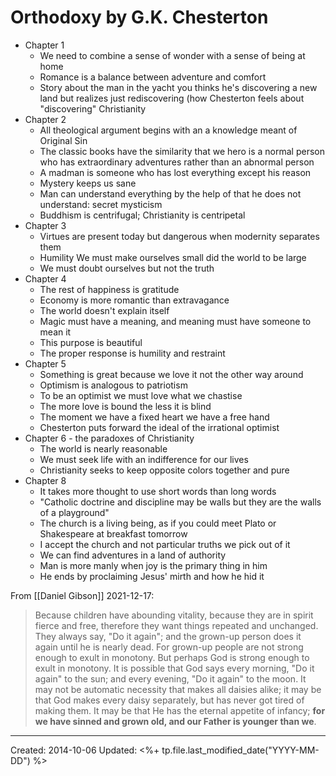 
# Orthodoxy by G.K. Chesterton 

* Chapter 1
    * We need to combine a sense of wonder with a sense of being at home
    * Romance is a balance between adventure and comfort
    * Story about the man in the yacht you thinks he's discovering a new land but realizes just rediscovering (how Chesterton feels about "discovering" Christianity
* Chapter 2
    * All theological argument begins with an a knowledge meant of Original Sin
    * The classic books have the similarity that we hero is a normal person who has extraordinary adventures rather than an abnormal person
    * A madman is someone who has lost everything except his reason
    * Mystery keeps us sane 
    * Man can understand everything by the help of that he does not understand: secret mysticism
    * Buddhism is centrifugal; Christianity is centripetal 
* Chapter 3
    * Virtues are present today but dangerous when modernity separates them 
    * Humility We must make ourselves small did the world to be large 
    * We must doubt ourselves but not the truth 
* Chapter 4
    * The rest of happiness is gratitude 
    * Economy is more romantic than extravagance 
    * The world doesn't explain itself
    * Magic must have a meaning, and meaning must have someone to mean it
    * This purpose is beautiful
    * The proper response is humility and restraint 
* Chapter 5
    * Something is great because we love it not the other way around
    * Optimism is analogous to patriotism
    * To be an optimist we must love what we chastise
    * The more love is bound the less it is blind
    * The moment we have a fixed heart we have a free hand 
    * Chesterton puts forward the ideal of the irrational optimist 
* Chapter 6 - the paradoxes of Christianity 
    * The world is nearly reasonable 
    * We must seek life with an indifference for our lives
    * Christianity seeks to keep opposite colors together and pure 
* Chapter 8
    * It takes more thought to use short words than long words 
    * "Catholic doctrine and discipline may be walls but they are the walls of a playground"
    * The church is a living being, as if you could meet Plato or Shakespeare at breakfast tomorrow 
    * I accept the church and not particular truths we pick out of it 
    * We can find adventures in a land of authority 
    * Man is more manly when joy is the primary thing in him
    * He ends by proclaiming Jesus' mirth and how he hid it 


From [[Daniel Gibson]] 2021-12-17:
>Because children have abounding vitality, because they are in spirit fierce and free, therefore they want things repeated and unchanged. They always say, "Do it again"; and the grown-up person does it again until he is nearly dead. For grown-up people are not strong enough to exult in monotony. But perhaps God is strong enough to exult in monotony. It is possible that God says every morning, "Do it again" to the sun; and every evening, "Do it again" to the moon. It may not be automatic necessity that makes all daisies alike; it may be that God makes every daisy separately, but has never got tired of making them. It may be that He has the eternal appetite of infancy; **for we have sinned and grown old, and our Father is younger than we**.

---
Created: 2014-10-06
Updated: <%+ tp.file.last_modified_date("YYYY-MM-DD") %>
